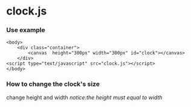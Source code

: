 # clock.js

### Use example

```html/javascript
<body>
    <div class="container">
        <canvas  height="300px" width="300px" id="clock"></canvas>
    </div>
<script type="text/javascript" src="clock.js"></script>
</body>
```

### How to change the clock's size
change <canvas> height and width 
*notice:the height must equal to width*
